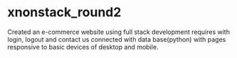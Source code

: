# xnonstack_round2
Created an e-commerce website using full stack development requires with login, logout and contact us  connected with data base(python) with pages responsive to basic devices of desktop and mobile.
